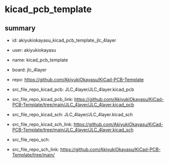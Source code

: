 # kicad_pcb_template
 
## summary 
* id: akiyukiokayasu_kicad_pcb_template_jlc_4layer
* user: akiyukiokayasu
* name: kicad_pcb_template
* board: jlc_4layer
* repo: https://github.com/AkiyukiOkayasu/KiCad-PCB-Template
* src_file_repo_kicad_pcb: JLC_4layer/JLC_4layer.kicad_pcb
* src_file_repo_kicad_pcb_link: https://github.com/AkiyukiOkayasu/KiCad-PCB-Template/tree/main/JLC_4layer/JLC_4layer.kicad_pcb
* src_file_repo_kicad_sch: JLC_4layer/JLC_4layer.kicad_sch
* src_file_repo_kicad_sch_link: https://github.com/AkiyukiOkayasu/KiCad-PCB-Template/tree/main/JLC_4layer/JLC_4layer.kicad_sch

* src_file_repo_sch: 
* src_file_repo_sch_link: https://github.com/AkiyukiOkayasu/KiCad-PCB-Template/tree/main/






